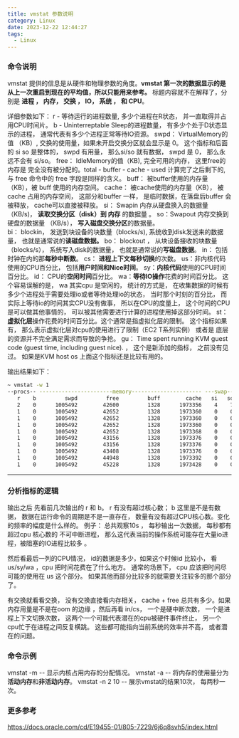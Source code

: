 ```yaml
---
title: vmstat 参数说明
category: Linux
date: 2023-12-22 12:44:27
tags:
  - Linux
---
```

### 命令说明
vmstat 提供的信息是从硬件和物理参数的角度。**vmstat 第一次的数据显示的是从上一次重启到现在的平均值，所以只能用来参考。**
标题内容就不在解释了，分别是 **进程 ， 内存， 交换 ， IO， 系统 ， 和 CPU**。

详细参数如下：
  r - 等待运行的进程数量,  多少个进程在R状态， 并一直取得并占用CPU时间片。 
  b - Uninterreptable Sleep的进程数量， 有多少个处于D状态显示的进程， 通常代表有多少个进程正常等待IO资源。 
  swpd： VirtualMemory的值 （KB）, 交换的使用量，如果未开启交换分区就会显示是 0。 这个指标和后面的 si so 是整体的， swpd 有用量， 那么si/so 就有数据， swpd 是 0， 那么永远不会有 si/so。
  free： IdleMemory的值（KB), 完全可用的内存，  这里free的内存是 完全没有被分配的。total - buffer - cache - used 计算完了之后剩下的, 与 free 命令中的 free 字段是同样的含义。
  buff： 被buffer使用的内存量（KB），被 buff 使用的内存空间。 
  cache： 被cache使用的内存量（KB）， 被 cache 占用的内存空间， 这部分和buffer 一样， 是临时数据，在落盘后buffer 会被释放， cache可以直接被释放。
  si： Swapin 内存从硬盘换入的数据量 （KB/s)， **读取交换分区（disk）到 内存** 的数据量 。
  so：Swapout 内存交换到硬盘的数据量 （KB/s）， **写入磁盘交换分区**的数据量。  
  bi： blockin， 发送到块设备的块数量（blocks/s),   系统收到disk发送来的数据量， 也就是通常说的**读磁盘数据。** 
  bo： blockout ， 从块设备接收的块数量（blocks/s）， 系统写入disk的数据量， 也就是通常说的**写磁盘数据**。
  in： 包括时钟在内的那**每秒中断数**。
  cs： **进程上下文每秒切换**的次数。
  us：非内核代码使用的CPU百分比， 包括**用户时间和Nice时间**。
  sy：**内核代码**使用的CPU时间百分比。
  id： CPU的**空闲时间**百分比。
  wa：**等待IO操作**花费的时间百分比。 这个容易误解的是， wa 其实cpu 是空闲的， 统计的方式是， 在收集数据的时候有多少个进程处于需要处理io或者等待处理io的状态， 当时那个时刻的百分比， 而实际上等待io的时间其实CPU没有做事， 所以在CPU的度量上， 这个时间的CPU是可以做其他事情的， 可以被其他需要进行计算的进程使用掉这部分时间。
  st：**虚拟化层**操作花费的时间百分比。这个通常是指虚拟化层的限制。 这个指标如果有， 那么表示虚拟化层对cpu的使用进行了限制（EC2 T系列实例） 或者是 底层的资源并不完全满足需求而导致的争抢。
  gu： Time spent running KVM guest code (guest time, including guest nice). ， 这个是新添加的指标， 之前没有见过。 如果是KVM host os 上面这个指标还是比较有用的。  

输出结果如下：
   ```bash
   ~ vmstat -w 1
   --procs-- -----------------------memory---------------------- ---swap-- -----io---- -system-- ----------cpu----------
      r    b         swpd         free         buff        cache   si   so    bi    bo   in   cs  us  sy  id  wa  st  gu
      2    0      1005492        42600         1328      1973356    4    7    77   312 1767    6   2   2  95   1   0   0
      1    0      1005492        42652         1328      1973360    0    0     0     0 2519 3373   1   2  97   0   0   0
      1    0      1005492        42652         1328      1973360    0    0     0     8 1001 1844   0   1  99   0   0   0
      1    0      1005492        42652         1328      1973360    0    0     0    12 1056 1822   1   0  99   0   0   0
      1    0      1005492        42652         1328      1973368    0    0     0     0 1308 2150   1   1  98   0   0   0
      1    0      1005492        43156         1328      1973376    0    0     0     0 1394 2245   3   1  97   0   0   0
      1    0      1005492        43156         1328      1973376    0    0     0     0 1125 1898   1   1  99   0   0   0
      1    0      1005492        43408         1328      1973376    0    0     0    55 1229 2218   1   1  99   0   0   0
      1    0      1005492        44948         1328      1973392    0    0     0     0 3544 5490   7   4  89   0   0   0
      1    0      1005492        45228         1328      1973428    0    0     0     0 1410 2082   3   4  93   0   0   0
   ```
---
### 分析指标的逻辑
输出之后 先看前几次输出的 r 和 b。 
  r 有没有超过核心数；
  b 这里是不是有数据， 数据在运行命令的周期是不是一直存在， 数量有没有超过CPU核心数。变化的频率的幅度是什么样的。 
    例子： 
    总共观察10s ， 每秒输出一次数据， 每秒都有 超过cpu 核心数的 不可中断进程， 那么这代表当前的操作系统可能存在大量io进程，被阻塞的IO进程比较多 。 

然后看最后一列的CPU情况， id的数据是多少，如果这个时候id 比较小， 看 us/sy/wa ，cpu 把时间花费在了什么地方。 
通常的场景下， cpu 应该把时间尽可能的使用在 us 这个部分。 如果其他而部分比较多的就需要关注较多的那个部分了。 

有交换就看看交换， 没有交换直接看内存相关， cache + free 总共有多少。如果内存用量是不是在oom 的边缘 ，然后再看 in/cs，  一个是硬中断次数， 一个是进程上下文切换次数， 这两个一个可能代表潜在的cpu被硬件事件终止， 另一个cpu忙于在进程之间反复横跳。 这些都可能指向当前系统的效率并不高， 或者潜在的问题。 
### 命令示例
   vmstat -m -- 显示内核占用内存的分配情况。
   vmstat -a -- 将内存的使用量分为**活动内存**和**非活动内存**。
   vmstat -n 2 10 -- 展示vmstat的结果10次， 每两秒一次。
### 更多参考
https://docs.oracle.com/cd/E19455-01/805-7229/6j6q8svh5/index.html